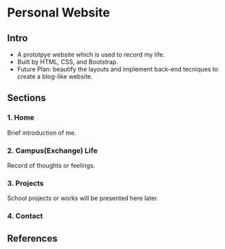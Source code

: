 # Personal Website

## Intro
   * A prototpye website which is used to record my life.
   * Built by HTML, CSS, and Bootstrap.
   * Future Plan: beautify the layouts and implement back-end tecniques to create a blog-like website.

## Sections
### 1. Home  
   Brief introduction of me.

### 2. Campus(Exchange) Life  
   Record of thoughts or feelings.

### 3. Projects  
   School projects or works will be presented here later.
   
### 4. Contact

## References
